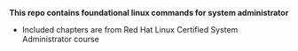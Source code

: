**This repo contains foundational linux commands for system administrator**

- Included chapters are from Red Hat Linux Certified System Administrator course